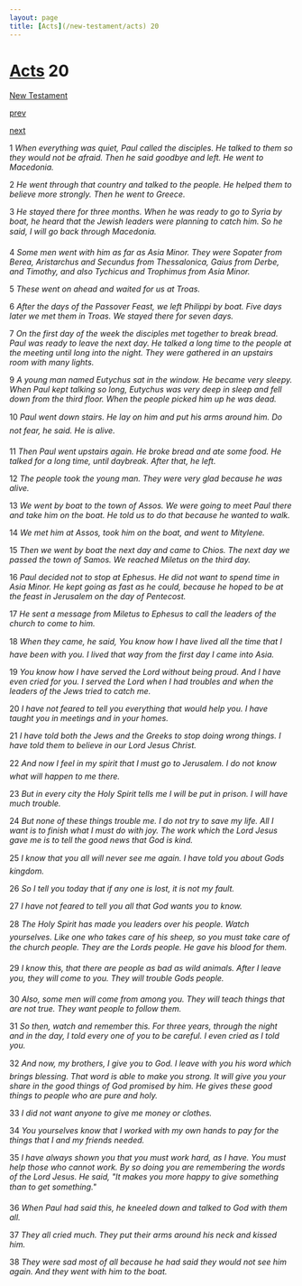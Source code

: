 ```yaml
---
layout: page
title: [Acts](/new-testament/acts) 20
---
```


# [Acts](/new-testament/acts) 20

[New Testament](/new-testament)


[prev](/new-testament/acts/acts-19.html)


[next](/new-testament/acts/acts-21.html)

1 _When everything was quiet, Paul called the disciples. He talked to them so they would not be afraid. Then he said goodbye and left. He went to Macedonia._

2 _He went through that country and talked to the people. He helped them to believe more strongly. Then he went to Greece._

3 _He stayed there for three months. When he was ready to go to Syria by boat, he heard that the Jewish leaders were planning to catch him. So he said, I will go back through Macedonia._

4 _Some men went with him as far as Asia Minor. They were Sopater from Berea,  Aristarchus and Secundus from Thessalonica, Gaius from Derbe, and Timothy, and also Tychicus and Trophimus from Asia Minor._

5 _These went on ahead and waited for us at Troas._

6 _After the days of the Passover Feast, we left Philippi by boat. Five days later we met them in Troas. We stayed there for seven days._

7 _On the first day of the week the disciples met together to break bread. Paul was ready to leave the next day. He talked a long time to the people at the meeting until long into the night. They were gathered in an upstairs room with many lights._

9 _A young man named Eutychus sat in the window. He became very sleepy. When Paul kept talking so long, Eutychus was very deep in sleep and fell down from the third floor.  When the people picked him up he was dead._

10 _Paul went down stairs. He lay on him and put his arms around him. Do not fear, he said. He is alive._

11 _Then Paul went upstairs again. He broke bread and ate some food. He talked for a long time, until daybreak. After that, he left._

12 _The people took the young man. They were very glad because he was alive._

13 _We went by boat to the town of Assos. We were going to meet Paul there and take him on the boat. He told us to do that because he wanted to walk._

14 _We met him at Assos, took him on the boat, and went to Mitylene._

15 _Then we went by boat the next day and came to Chios. The next day we passed the town of Samos. We reached Miletus on the third day._

16 _Paul decided not to stop at Ephesus. He did not want to spend time in Asia Minor. He kept going as fast as he could, because he hoped to be at the feast in Jerusalem on the day of Pentecost._

17 _He sent a message from Miletus to Ephesus to call the leaders of the church to come to him._

18 _When they came, he said, You know how I have lived all the time that I have been with you. I lived that way from the first day I came into Asia._

19 _You know how I have served the Lord without being proud. And I have even cried for you. I served the Lord when I had troubles and when the leaders of the Jews tried to catch me._

20 _I have not feared to tell you everything that would help you. I have taught you in meetings and in your homes._

21 _I have told both the Jews and the Greeks to stop doing wrong things. I have told them to believe in our Lord Jesus Christ._

22 _And now I feel in my spirit that I must go to Jerusalem. I do not know what will happen to me there._

23 _But in every city the Holy Spirit tells me I will be put in prison. I will have much trouble._

24 _But none of these things trouble me. I do not try to save my life. All I want is to finish what I must do with joy. The work which the Lord Jesus gave me is to tell the good news that God is kind._

25 _I know that you all will never see me again. I have told you about Gods kingdom._

26 _So I tell you today that if any one is lost, it is not my fault._

27 _I have not feared to tell you all that God wants you to know._

28 _The Holy Spirit has made you leaders over his people. Watch yourselves. Like one who takes care of his sheep, so you must take care of the church people. They are the Lords people. He gave his blood for them._

29 _I know this, that there are people as bad as wild animals. After I leave you, they will come to you. They will trouble Gods people._

30 _Also, some men will come from among you. They will teach things that are not true.  They want people to follow them._

31 _So then, watch and remember this. For three years, through the night and in the day, I told every one of you to be careful. I even cried as I told you._

32 _And now, my brothers, I give you to God. I leave with you his word which brings blessing. That word is able to make you strong. It will give you your share in the good things of God promised by him. He gives these good things to people who are pure and holy._

33 _I did not want anyone to give me money or clothes._

34 _You yourselves know that I worked with my own hands to pay for the things that I and my friends needed._

35 _I have always shown you that you must work hard, as I have. You must help those who cannot work. By so doing you are remembering the words of the Lord Jesus. He said, "It makes you more happy to give something than to get something." _

36 _When Paul had said this, he kneeled down and talked to God with them all._

37 _They all cried much. They put their arms around his neck and kissed him._

38 _They were sad most of all because he had said they would not see him again. And they went with him to the boat._

